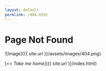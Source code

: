 ```yaml
---
layout: default
permlink: /404.html
---
```


# Page Not Found

![Image]({{ site.url }}/assets/images/404.png)

[*<< Take me home*]({{ site.url }}/index.html)
